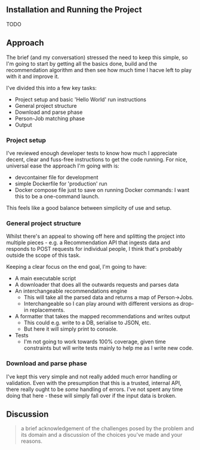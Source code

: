
## Installation and Running the Project
TODO


## Approach
The brief (and my conversation) stressed the need to keep this simple, so I'm going to start by getting all the basics done, build and the recommendation algorithm and then see how much time I hacve left to play with it and improve it.

I've divided this into a few key tasks:
- Project setup and basic 'Hello World' run instructions
- General project structure
- Download and parse phase
- Person-Job matching phase
- Output


### Project setup
I've reviewed enough developer tests to know how much I appreciate decent, clear and fuss-free instructions to get the code running. For nice, universal ease the approach I'm going with is:
- devcontainer file for development
- simple Dockerfile for 'production' run
- Docker compose file just to save on running Docker commands: I want this to be a one-command launch.

This feels like a good balance between simplicity of use and setup.

### General project structure
Whilst there's an appeal to showing off here and splitting the project into multiple pieces - e.g. a Recommendation API that ingests data and responds to POST requests for individual people, I think that's probably outside the scope of this task.

Keeping a clear focus on the end goal, I'm going to have:
- A main executable script
- A downloader that does all the outwards requests and parses data
- An interchangeable recommendations engine
    - This will take all the parsed data and returns a map of Person->Jobs.
    - Interchangeable so I can play around with different versions as drop-in replacements.
- A formatter that takes the mapped recommendations and writes output
    - This could e.g. write to a DB, serialise to JSON, etc.
    - But here it will simply print to console.
- Tests
    - I'm not going to work towards 100% coverage, given time constraints but will write tests mainly to help me as I write new code.

### Download and parse phase
I've kept this very simple and not really added much error handling or validation. Even with the presumption that this is a trusted, internal API, there really ought to be _some_ handling of errors. I've not spent any time doing that here - these will simply fall over if the input data is broken.



 ## Discussion

 > a brief acknowledgement of the challenges posed by the problem and its domain and a discussion of the choices you've made and your reasons.